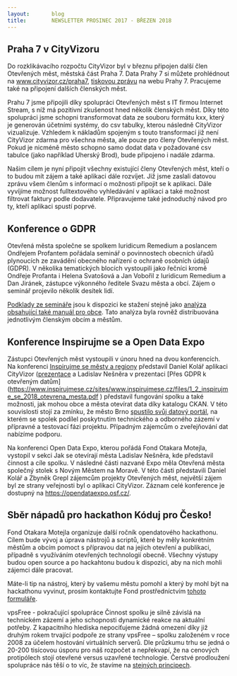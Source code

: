 ```yaml
---
layout:       blog
title:        NEWSLETTER PROSINEC 2017 - BŘEZEN 2018
---
```

Praha 7 v CityVizoru
-
Do rozklikávacího rozpočtu CityVizor byl v březnu připojen další člen Otevřených měst, městská část Praha 7.  Data Prahy 7 si můžete prohlédnout na www.cityvizor.cz/praha7, [tiskovou zprávu](https://www.praha7.cz/na-hospodareni-prahy-7-dohlizi-cityvizor/) na webu Prahy 7. Pracujeme také na připojení dalších členských měst.

Prahu 7 jsme připojili díky spolupráci Otevřených měst s IT firmou Internet Stream, s níž má pozitivní zkušenost hned několik členských měst. Díky této spolupráci jsme schopni transformovat data ze souboru formátu kxx, který je generován účetními systémy, do csv tabulky, kterou následně CityVizor vizualizuje.  Vzhledem k nákladům spojeným s touto transformací již není CityVizor zdarma pro všechna města, ale pouze pro členy Otevřených měst. Pokud je nicméně město schopno samo dodat data v požadované csv tabulce (jako například Uherský Brod), bude připojeno i nadále zdarma. 

Našim cílem je nyní připojit všechny existující členy Otevřených měst, kteří o to budou mít zájem a také aplikaci dále rozvíjet. Již jsme zaslali datovou zprávu všem členům s informací o možnosti připojit se k aplikaci. Dále vyvíjíme možnost fulltextového vyhledávání v aplikaci a také možnost filtrovat faktury podle dodavatele. Připravujeme také jednoduchý návod pro ty, kteří aplikaci spustí poprvé.

Konference o GDPR
-
Otevřená města společne se spolkem Iuridicum Remedium a poslancem Ondřejem Profantem pořádala seminář o povinnostech obecních úřadů plynoucích ze zavádění obecného nařízení o ochraně osobních údajů (GDPR). V několika tematických blocích vystoupili jako řečníci kromě Ondřeje Profanta i Helena Svatošová a Jan Vobořil z Iuridicum Remedium a Dan Jiránek, zástupce výkonného ředitele Svazu města a obcí. Zájem o seminář projevilo několik desítek lidí.

[Podklady ze semináře](https://www.profant.eu/soukrom%C3%AD/2018/03/12/seminar-gdpr.html) jsou k dispozici ke stažení stejně jako [analýza obsahující také manuál pro obce](https://github.com/Kedrigern/Kedrigern.github.io/blob/master/assets/md/gdpr-analyza.md). Tato analýza byla rovněž distribuována jednotlivým členským obcím a městům.

Konference Inspirujme se a Open Data Expo
-
Zástupci Otevřených měst vystoupili v únoru hned na dvou konferencích. Na konferenci [Inspirujme se městy a regiony](https://www.inspirujmese.cz/cs) představil Daniel Kolář aplikaci CityVizor ([prezentace](https://www.inspirujmese.cz/sites/www.inspirujmese.cz/files/3_2_cityvizor_prezentace_kolar_v2.pdf) a Ladislav Nešněra v prezentaci [Přes GDPR k otevřeným datům] (https://www.inspirujmese.cz/sites/www.inspirujmese.cz/files/1_2_inspirujme_se_2018_otevrena_mesta.pdf ) představil fungování spolku a také možnosti, jak mohou obce a města otevírat data díky katalogu CKAN. V této souvislosti stojí za zmínku, že město Brno [spustilo svůj datový portál](https://www.lupa.cz/aktuality/brno-spustilo-portal-s-daty-o-meste-nabizi-i-data-operatoru-o-pohybu-obyvatel), na kterém se spolek podílel poskytnutím technického a odborného zázemí v přípravné a testovací fázi projektu. Případným zájemcům o zveřejňování dat nabízíme podporu.

Na konferenci Open Data Expo, kterou pořádá Fond Otakara Motejla, vystopil v sekci Jak se otevírají města Ladislav Nešněra, kde představil činnost a cíle spolku. V následné části nazvané Expo měla  Otevřená města společný stolek s Novým Městem na Moravě. V této části představili Daniel Kolář a Zbyněk Grepl zájemcům projekty Otevřených měst, největší zájem byl ze strany veřejnosti byl o aplikaci CityVizor. Záznam celé konference je dostupný na https://opendataexpo.osf.cz/.

Sběr nápadů pro hackathon Kóduj pro Česko!
-
Fond Otakara Motejla organizuje další ročník opendatového hackathonu. Cílem bude vývoj a úprava nástrojů a scriptů, které by měly konkrétním městům a obcím pomoct s přípravou dat na jejich otevření a publikaci, případně s využíváním otevřených technologií obecně. Všechny výstupy budou open source a po hackahtonu budou k dispozici, aby na nich mohli zájemci dále pracovat.

Máte-li tip na nástroj, který by vašemu městu pomohl a který by mohl být na hackathonu vyvinut, prosím kontaktujte Fond prostředníctvím [tohoto formuláře](https://goo.gl/forms/HhVZaR8xKB7lScXw2).

vpsFree - pokračující spolupráce
Činnost spolku je silně závislá na technickém zázemí a jeho schopnosti dynamické reakce na aktuální potřeby. Z kapacitního hlediska nepociťujeme žádná omezení díky již druhým rokem trvající podpoře ze strany vpsFree – spolku založeném v roce 2008 za účelem hostování virtuálních serverů. Dle průzkumu trhu se jedná o 20-200 tisícovou úsporu pro náš rozpočet a nepřekvapí, že na cenových protipólech stojí otevřené versus uzavřené technologie. Čerstvé prodloužení spolupráce nás těší o to víc, že stavíme na [stejných principech](https://vpsfree.cz/o-vpsfree/).
